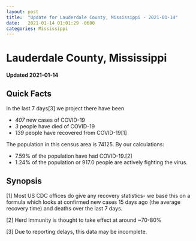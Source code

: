 ```yaml
---
layout: post
title:  "Update for Lauderdale County, Mississippi - 2021-01-14"
date:   2021-01-14 01:01:29 -0600
categories: Mississippi
---
```


# Lauderdale County, Mississippi
#### Updated 2021-01-14

## Quick Facts

In the last 7 days[3] we project there have been
- *407* new cases of COVID-19
- *3* people have died of COVID-19
- *139* people have recovered from COVID-19[1]

The population in this census area is 74125. By our calculations:
- 7.59% of the population have had COVID-19.[2]
- 1.24% of the population or 917.0 people are actively fighting the virus.

## Synopsis




[1] Most US CDC offices do give any recovery statistics- we base this on a formula which looks at confirmed new cases
15 days ago (the average recovery time) and deaths over the last 7 days.

[2] Herd Immunity is thought to take effect at around ~70-80%

[3] Due to reporting delays, this data may be incomplete.
 
    